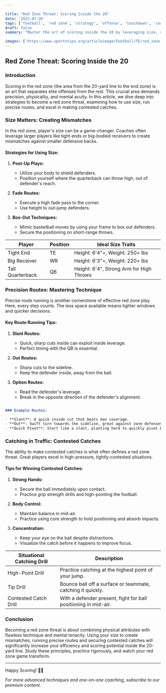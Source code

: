 ```yaml
---

title: "Red Zone Threat: Scoring Inside the 20"
date: '2022-07-26'
tags: ['football', 'red zone', 'strategy', 'offense', 'touchdown', 'coaching', 'wide receiver', 'tight end', 'quarterback']
draft: false
summary: "Master the art of scoring inside the 20 by leveraging size, running precise routes, and making contested catches. This article blends player insights with coaching strategies to maximize red zone efficiency."

images: ['https://www.sportstips.org/articleimage/Football/TE/red_zone_threat_scoring_inside_the_20.webp']
---
```


## Red Zone Threat: Scoring Inside the 20

### Introduction

Scoring in the red zone (the area from the 20-yard line to the end zone) is an art that separates elite offenses from the rest. This crucial area demands precision, physicality, and mental acuity. In this article, we dive deep into strategies to become a red zone threat, examining how to use size, run precise routes, and excel in making contested catches.

### Size Matters: Creating Mismatches

In the red zone, player's size can be a game-changer. Coaches often leverage larger players like tight ends or big-bodied receivers to create mismatches against smaller defensive backs.

#### Strategies for Using Size:

1. **Post-Up Plays:**
   - Utilize your body to shield defenders.
   - Position yourself where the quarterback can throw high, out of defender's reach.
   
2. **Fade Routes:**
   - Execute a high fade pass to the corner.
   - Use height to out-jump defenders.

3. **Box-Out Techniques:**
   - Mimic basketball moves by using your frame to box out defenders.
   - Secure the positioning on short-range throws.

| Player        | Position   | Ideal Size Traits                           |
|---------------|------------|---------------------------------------------|
| Tight End     | TE         | Height: 6'4"+, Weight: 250+ lbs             |
| Big Receiver  | WR         | Height: 6'3"+, Weight: 220+ lbs             |
| Tall Quarterback | QB      | Height: 6'4", Strong Arm for High Throws    |

### Precision Routes: Mastering Technique

Precise route running is another cornerstone of effective red zone play. Here, every step counts. The less space available means tighter windows and quicker decisions.

#### Key Route Running Tips:

1. **Slant Routes:**
   - Quick, sharp cuts inside can exploit inside leverage.
   - Perfect timing with the QB is essential.

2. **Out Routes:**
   - Sharp cuts to the sideline.
   - Keep the defender inside, away from the ball.

3. **Option Routes:**
   - Read the defender's leverage.
   - Break in the opposite direction of the defender's alignment.

```markdown

### Example Routes:

- **Slant**: A quick inside cut that beats man coverage.
- **Out**: Swift turn towards the sideline, great against zone defenses.
- **Quick Pivot**: Start like a slant, planting hard to quickly pivot back outside.
```

### Catching in Traffic: Contested Catches

The ability to make contested catches is what often defines a red zone threat. Great players excel in high-pressure, tightly-contested situations.

#### Tips for Winning Contested Catches:

1. **Strong Hands:**
   - Secure the ball immediately upon contact.
   - Practice grip strength drills and high-pointing the football.

2. **Body Control:**
   - Maintain balance in mid-air.
   - Practice using core strength to hold positioning and absorb impacts.

3. **Concentration:**
   - Keep your eye on the ball despite distractions.
   - Visualize the catch before it happens to improve focus.
   
| Situational Catching Drill  | Description                                                      |
|-----------------------------|------------------------------------------------------------------|
| High-Point Drill            | Practice catching at the highest point of your jump.              |
| Tip Drill                   | Bounce ball off a surface or teammate, catching it quickly.       |
| Contested Catch Drill       | With a defender present, fight for ball positioning in mid-air.   |

### Conclusion

Becoming a red zone threat is about combining physical attributes with flawless technique and mental tenacity. Using your size to create mismatches, running precise routes and securing contested catches will significantly increase your efficiency and scoring potential inside the 20-yard line. Study these principles, practice rigorously, and watch your red zone game transform.

---

Happy Scoring! 🏈💪

*For more advanced techniques and one-on-one coaching, subscribe to our premium content.*